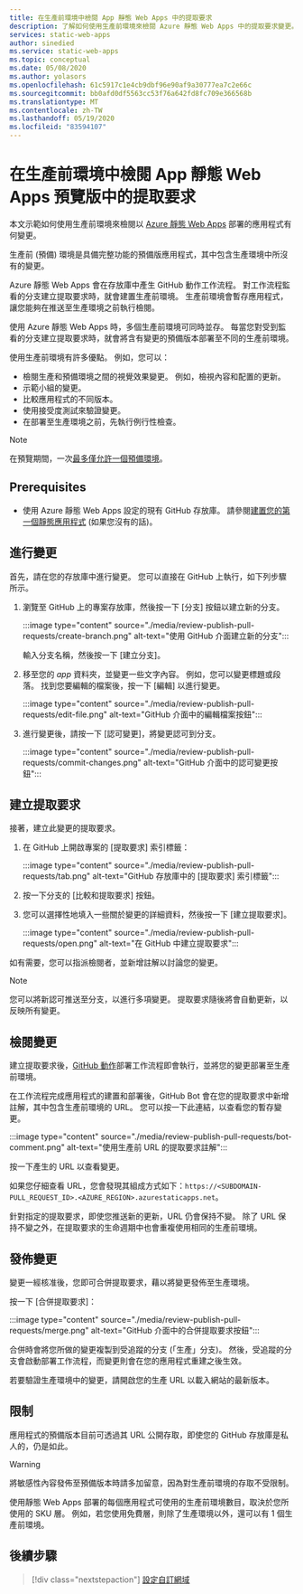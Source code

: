 ```yaml
---
title: 在生產前環境中檢閱 App 靜態 Web Apps 中的提取要求
description: 了解如何使用生產前環境來檢閱 Azure 靜態 Web Apps 中的提取要求變更。
services: static-web-apps
author: sinedied
ms.service: static-web-apps
ms.topic: conceptual
ms.date: 05/08/2020
ms.author: yolasors
ms.openlocfilehash: 61c5917c1e4cb9dbf96e90af9a30777ea7c2e66c
ms.sourcegitcommit: bb0afd0df5563cc53f76a642fd8fc709e366568b
ms.translationtype: MT
ms.contentlocale: zh-TW
ms.lasthandoff: 05/19/2020
ms.locfileid: "83594107"
---
```

# <a name="review-pull-requests-in-pre-production-environments-in-azure-static-web-apps-preview"></a>在生產前環境中檢閱 App 靜態 Web Apps 預覽版中的提取要求

本文示範如何使用生產前環境來檢閱以 [Azure 靜態 Web Apps](overview.md) 部署的應用程式有何變更。

生產前 (預備) 環境是具備完整功能的預備版應用程式，其中包含生產環境中所沒有的變更。

Azure 靜態 Web Apps 會在存放庫中產生 GitHub 動作工作流程。 對工作流程監看的分支建立提取要求時，就會建置生產前環境。 生產前環境會暫存應用程式，讓您能夠在推送至生產環境之前執行檢閱。

使用 Azure 靜態 Web Apps 時，多個生產前環境可同時並存。 每當您對受到監看的分支建立提取要求時，就會將含有變更的預備版本部署至不同的生產前環境。

使用生產前環境有許多優點。 例如，您可以：

- 檢閱生產和預備環境之間的視覺效果變更。 例如，檢視內容和配置的更新。
- 示範小組的變更。
- 比較應用程式的不同版本。
- 使用接受度測試來驗證變更。
- 在部署至生產環境之前，先執行例行性檢查。

> [!NOTE]
> 在預覽期間，一次[最多僅允許一個預備環境](quotas.md)。

## <a name="prerequisites"></a>Prerequisites

- 使用 Azure 靜態 Web Apps 設定的現有 GitHub 存放庫。 請參閱[建置您的第一個靜態應用程式](getting-started.md) (如果您沒有的話)。

## <a name="make-a-change"></a>進行變更

首先，請在您的存放庫中進行變更。 您可以直接在 GitHub 上執行，如下列步驟所示。

1. 瀏覽至 GitHub 上的專案存放庫，然後按一下 [分支] 按鈕以建立新的分支。

    :::image type="content" source="./media/review-publish-pull-requests/create-branch.png" alt-text="使用 GitHub 介面建立新的分支":::

    輸入分支名稱，然後按一下 [建立分支]。

1. 移至您的 _app_ 資料夾，並變更一些文字內容。 例如，您可以變更標題或段落。 找到您要編輯的檔案後，按一下 [編輯] 以進行變更。

    :::image type="content" source="./media/review-publish-pull-requests/edit-file.png" alt-text="GitHub 介面中的編輯檔案按鈕":::

1. 進行變更後，請按一下 [認可變更]，將變更認可到分支。

    :::image type="content" source="./media/review-publish-pull-requests/commit-changes.png" alt-text="GitHub 介面中的認可變更按鈕":::

## <a name="create-a-pull-request"></a>建立提取要求

接著，建立此變更的提取要求。

1. 在 GitHub 上開啟專案的 [提取要求] 索引標籤：

    :::image type="content" source="./media/review-publish-pull-requests/tab.png" alt-text="GitHub 存放庫中的 [提取要求] 索引標籤":::

1. 按一下分支的 [比較和提取要求] 按鈕。

1. 您可以選擇性地填入一些關於變更的詳細資料，然後按一下 [建立提取要求]。

    :::image type="content" source="./media/review-publish-pull-requests/open.png" alt-text="在 GitHub 中建立提取要求":::

如有需要，您可以指派檢閱者，並新增註解以討論您的變更。

> [!NOTE]
> 您可以將新認可推送至分支，以進行多項變更。 提取要求隨後將會自動更新，以反映所有變更。

## <a name="review-changes"></a>檢閱變更

建立提取要求後，[GitHub 動作](https://github.com/features/actions)部署工作流程即會執行，並將您的變更部署至生產前環境。

在工作流程完成應用程式的建置和部署後，GitHub Bot 會在您的提取要求中新增註解，其中包含生產前環境的 URL。 您可以按一下此連結，以查看您的暫存變更。

:::image type="content" source="./media/review-publish-pull-requests/bot-comment.png" alt-text="使用生產前 URL 的提取要求註解":::

按一下產生的 URL 以查看變更。

如果您仔細查看 URL，您會發現其組成方式如下：`https://<SUBDOMAIN-PULL_REQUEST_ID>.<AZURE_REGION>.azurestaticapps.net`。

針對指定的提取要求，即使您推送新的更新，URL 仍會保持不變。 除了 URL 保持不變之外，在提取要求的生命週期中也會重複使用相同的生產前環境。

## <a name="publish-changes"></a>發佈變更

變更一經核准後，您即可合併提取要求，藉以將變更發佈至生產環境。

按一下 [合併提取要求]：

:::image type="content" source="./media/review-publish-pull-requests/merge.png" alt-text="GitHub 介面中的合併提取要求按鈕":::

合併時會將您所做的變更複製到受追蹤的分支 (「生產」分支)。 然後，受追蹤的分支會啟動部署工作流程，而變更則會在您的應用程式重建之後生效。

若要驗證生產環境中的變更，請開啟您的生產 URL 以載入網站的最新版本。

## <a name="limitations"></a>限制

應用程式的預備版本目前可透過其 URL 公開存取，即使您的 GitHub 存放庫是私人的，仍是如此。

> [!WARNING]
> 將敏感性內容發佈至預備版本時請多加留意，因為對生產前環境的存取不受限制。

使用靜態 Web Apps 部署的每個應用程式可使用的生產前環境數目，取決於您所使用的 SKU 層。 例如，若您使用免費層，則除了生產環境以外，還可以有 1 個生產前環境。

## <a name="next-steps"></a>後續步驟

> [!div class="nextstepaction"]
> [設定自訂網域](custom-domain.md)
